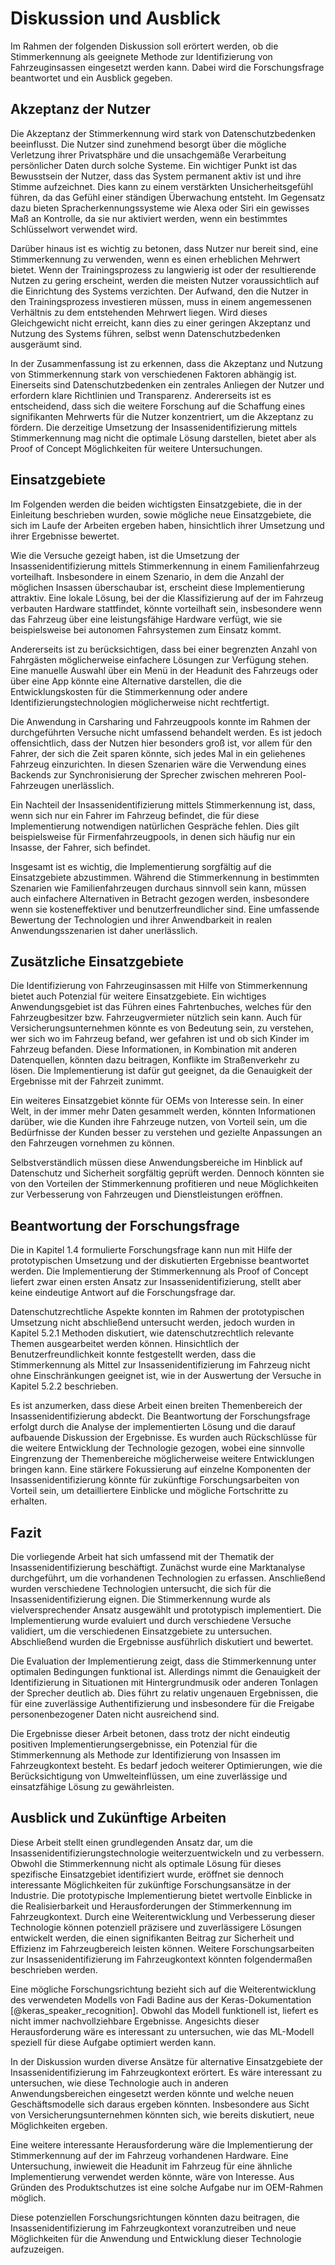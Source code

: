 # Diskussion und Ausblick

Im Rahmen der folgenden Diskussion soll erörtert werden, ob die Stimmerkennung als geeignete Methode zur Identifizierung von Fahrzeuginsassen eingesetzt werden kann. Dabei wird die Forschungsfrage beantwortet und ein Ausblick gegeben.

## Akzeptanz der Nutzer

Die Akzeptanz der Stimmerkennung wird stark von Datenschutzbedenken beeinflusst. Die Nutzer sind zunehmend besorgt über die mögliche Verletzung ihrer Privatsphäre und die unsachgemäße Verarbeitung persönlicher Daten durch solche Systeme. Ein wichtiger Punkt ist das Bewusstsein der Nutzer, dass das System permanent aktiv ist und ihre Stimme aufzeichnet. Dies kann zu einem verstärkten Unsicherheitsgefühl führen, da das Gefühl einer ständigen Überwachung entsteht. Im Gegensatz dazu bieten Spracherkennungssysteme wie Alexa oder Siri ein gewisses Maß an Kontrolle, da sie nur aktiviert werden, wenn ein bestimmtes Schlüsselwort verwendet wird.

Darüber hinaus ist es wichtig zu betonen, dass Nutzer nur bereit sind, eine Stimmerkennung zu verwenden, wenn es einen erheblichen Mehrwert bietet. Wenn der Trainingsprozess zu langwierig ist oder der resultierende Nutzen zu gering erscheint, werden die meisten Nutzer voraussichtlich auf die Einrichtung des Systems verzichten. Der Aufwand, den die Nutzer in den Trainingsprozess investieren müssen, muss in einem angemessenen Verhältnis zu dem entstehenden Mehrwert liegen. Wird dieses Gleichgewicht nicht erreicht, kann dies zu einer geringen Akzeptanz und Nutzung des Systems führen, selbst wenn Datenschutzbedenken ausgeräumt sind.

In der Zusammenfassung ist zu erkennen, dass die Akzeptanz und Nutzung von Stimmerkennung stark von verschiedenen Faktoren abhängig ist. Einerseits sind Datenschutzbedenken ein zentrales Anliegen der Nutzer und erfordern klare Richtlinien und Transparenz. Andererseits ist es entscheidend, dass sich die weitere Forschung auf die Schaffung eines signifikanten Mehrwerts für die Nutzer konzentriert, um die Akzeptanz zu fördern. Die derzeitige Umsetzung der Insassenidentifizierung mittels Stimmerkennung mag nicht die optimale Lösung darstellen, bietet aber als Proof of Concept Möglichkeiten für weitere Untersuchungen.

## Einsatzgebiete

Im Folgenden werden die beiden wichtigsten Einsatzgebiete, die in der Einleitung beschrieben wurden, sowie mögliche neue Einsatzgebiete, die sich im Laufe der Arbeiten ergeben haben, hinsichtlich ihrer Umsetzung und ihrer Ergebnisse bewertet.

Wie die Versuche gezeigt haben, ist die Umsetzung der Insassenidentifizierung mittels Stimmerkennung in einem Familienfahrzeug vorteilhaft. Insbesondere in einem Szenario, in dem die Anzahl der möglichen Insassen überschaubar ist, erscheint diese Implementierung attraktiv. Eine lokale Lösung, bei der die Klassifizierung auf der im Fahrzeug verbauten Hardware stattfindet, könnte vorteilhaft sein, insbesondere wenn das Fahrzeug über eine leistungsfähige Hardware verfügt, wie sie beispielsweise bei autonomen Fahrsystemen zum Einsatz kommt.

Andererseits ist zu berücksichtigen, dass bei einer begrenzten Anzahl von Fahrgästen möglicherweise einfachere Lösungen zur Verfügung stehen. Eine manuelle Auswahl über ein Menü in der Headunit des Fahrzeugs oder über eine App könnte eine Alternative darstellen, die die Entwicklungskosten für die Stimmerkennung oder andere Identifizierungstechnologien möglicherweise nicht rechtfertigt.

Die Anwendung in Carsharing und Fahrzeugpools konnte im Rahmen der durchgeführten Versuche nicht umfassend behandelt werden. Es ist jedoch offensichtlich, dass der Nutzen hier besonders groß ist, vor allem für den Fahrer, der sich die Zeit sparen könnte, sich jedes Mal in ein geliehenes Fahrzeug einzurichten. In diesen Szenarien wäre die Verwendung eines Backends zur Synchronisierung der Sprecher zwischen mehreren Pool-Fahrzeugen unerlässlich.

Ein Nachteil der Insassenidentifizierung mittels Stimmerkennung ist, dass, wenn sich nur ein Fahrer im Fahrzeug befindet, die für diese Implementierung notwendigen natürlichen Gespräche fehlen. Dies gilt beispielsweise für Firmenfahrzeugpools, in denen sich häufig nur ein Insasse, der Fahrer, sich befindet.

Insgesamt ist es wichtig, die Implementierung sorgfältig auf die Einsatzgebiete abzustimmen. Während die Stimmerkennung in bestimmten Szenarien wie Familienfahrzeugen durchaus sinnvoll sein kann, müssen auch einfachere Alternativen in Betracht gezogen werden, insbesondere wenn sie kosteneffektiver und benutzerfreundlicher sind. Eine umfassende Bewertung der Technologien und ihrer Anwendbarkeit in realen Anwendungsszenarien ist daher unerlässlich.

## Zusätzliche Einsatzgebiete

Die Identifizierung von Fahrzeuginsassen mit Hilfe von Stimmerkennung bietet auch Potenzial für weitere Einsatzgebiete. Ein wichtiges Anwendungsgebiet ist das Führen eines Fahrtenbuches, welches für den Fahrzeugbesitzer bzw. Fahrzeugvermieter nützlich sein kann. Auch für Versicherungsunternehmen könnte es von Bedeutung sein, zu verstehen, wer sich wo im Fahrzeug befand, wer gefahren ist und ob sich Kinder im Fahrzeug befanden. Diese Informationen, in Kombination mit anderen Datenquellen, könnten dazu beitragen, Konflikte im Straßenverkehr zu lösen. Die Implementierung ist dafür gut geeignet, da die Genauigkeit der Ergebnisse mit der Fahrzeit zunimmt.

Ein weiteres Einsatzgebiet könnte für OEMs von Interesse sein. In einer Welt, in der immer mehr Daten gesammelt werden, könnten Informationen darüber, wie die Kunden ihre Fahrzeuge nutzen, von Vorteil sein, um die Bedürfnisse der Kunden besser zu verstehen und gezielte Anpassungen an den Fahrzeugen vornehmen zu können.

Selbstverständlich müssen diese Anwendungsbereiche im Hinblick auf Datenschutz und Sicherheit sorgfältig geprüft werden. Dennoch könnten sie von den Vorteilen der Stimmerkennung profitieren und neue Möglichkeiten zur Verbesserung von Fahrzeugen und Dienstleistungen eröffnen.

## Beantwortung der Forschungsfrage

Die in Kapitel 1.4 formulierte Forschungsfrage kann nun mit Hilfe der prototypischen Umsetzung und der diskutierten Ergebnisse beantwortet werden. Die Implementierung der Stimmerkennung als Proof of Concept liefert zwar einen ersten Ansatz zur Insassenidentifizierung, stellt aber keine eindeutige Antwort auf die Forschungsfrage dar.

Datenschutzrechtliche Aspekte konnten im Rahmen der prototypischen Umsetzung nicht abschließend untersucht werden, jedoch wurden in Kapitel 5.2.1 Methoden diskutiert, wie datenschutzrechtlich relevante Themen ausgearbeitet werden können. Hinsichtlich der Benutzerfreundlichkeit konnte festgestellt werden, dass die Stimmerkennung als Mittel zur Insassenidentifizierung im Fahrzeug nicht ohne Einschränkungen geeignet ist, wie in der Auswertung der Versuche in Kapitel 5.2.2 beschrieben.

Es ist anzumerken, dass diese Arbeit einen breiten Themenbereich der Insassenidentifizierung abdeckt. Die Beantwortung der Forschungsfrage erfolgt durch die Analyse der implementierten Lösung und die darauf aufbauende Diskussion der Ergebnisse. Es wurden auch Rückschlüsse für die weitere Entwicklung der Technologie gezogen, wobei eine sinnvolle Eingrenzung der Themenbereiche möglicherweise weitere Entwicklungen bringen kann. Eine stärkere Fokussierung auf einzelne Komponenten der Insassenidentifizierung könnte für zukünftige Forschungsarbeiten von Vorteil sein, um detailliertere Einblicke und mögliche Fortschritte zu erhalten.

## Fazit

Die vorliegende Arbeit hat sich umfassend mit der Thematik der Insassenidentifizierung beschäftigt. Zunächst wurde eine Marktanalyse durchgeführt, um die vorhandenen Technologien zu erfassen. Anschließend wurden verschiedene Technologien untersucht, die sich für die Insassenidentifizierung eignen. Die Stimmerkennung wurde als vielversprechender Ansatz ausgewählt und prototypisch implementiert. Die Implementierung wurde evaluiert und durch verschiedene Versuche validiert, um die verschiedenen Einsatzgebiete zu untersuchen. Abschließend wurden die Ergebnisse ausführlich diskutiert und bewertet.

Die Evaluation der Implementierung zeigt, dass die Stimmerkennung unter optimalen Bedingungen funktional ist. Allerdings nimmt die Genauigkeit der Identifizierung in Situationen mit Hintergrundmusik oder anderen Tonlagen der Sprecher deutlich ab. Dies führt zu relativ ungenauen Ergebnissen, die für eine zuverlässige Authentifizierung und insbesondere für die Freigabe personenbezogener Daten nicht ausreichend sind.

Die Ergebnisse dieser Arbeit betonen, dass trotz der nicht eindeutig positiven Implementierungsergebnisse, ein Potenzial für die Stimmerkennung als Methode zur Identifizierung von Insassen im Fahrzeugkontext besteht. Es bedarf jedoch weiterer Optimierungen, wie die Berücksichtigung von Umwelteinflüssen, um eine zuverlässige und einsatzfähige Lösung zu gewährleisten.

## Ausblick und Zukünftige Arbeiten

Diese Arbeit stellt einen grundlegenden Ansatz dar, um die Insassenidentifizierungstechnologie weiterzuentwickeln und zu verbessern. Obwohl die Stimmerkennung nicht als optimale Lösung für dieses spezifische Einsatzgebiet identifiziert wurde, eröffnet sie dennoch interessante Möglichkeiten für zukünftige Forschungsansätze in der Industrie. Die prototypische Implementierung bietet wertvolle Einblicke in die Realisierbarkeit und Herausforderungen der Stimmerkennung im Fahrzeugkontext. Durch eine Weiterentwicklung und Verbesserung dieser Technologie können potenziell präzisere und zuverlässigere Lösungen entwickelt werden, die einen signifikanten Beitrag zur Sicherheit und Effizienz im Fahrzeugbereich leisten können. Weitere Forschungsarbeiten zur Insassenidentifizierung im Fahrzeugkontext könnten folgendermaßen beschrieben werden.

Eine mögliche Forschungsrichtung bezieht sich auf die Weiterentwicklung des verwendeten Modells von Fadi Badine aus der Keras-Dokumentation [@keras_speaker_recognition]. Obwohl das Modell funktionell ist, liefert es nicht immer nachvollziehbare Ergebnisse. Angesichts dieser Herausforderung wäre es interessant zu untersuchen, wie das ML-Modell speziell für diese Aufgabe optimiert werden kann.

In der Diskussion wurden diverse Ansätze für alternative Einsatzgebiete der Insassenidentifizierung im Fahrzeugkontext erörtert. Es wäre interessant zu untersuchen, wie diese Technologie auch in anderen Anwendungsbereichen eingesetzt werden könnte und welche neuen Geschäftsmodelle sich daraus ergeben könnten. Insbesondere aus Sicht von Versicherungsunternehmen könnten sich, wie bereits diskutiert, neue Möglichkeiten ergeben.

Eine weitere interessante Herausforderung wäre die Implementierung der Stimmerkennung auf der im Fahrzeug vorhandenen Hardware. Eine Untersuchung, inwieweit die Headunit im Fahrzeug für eine ähnliche Implementierung verwendet werden könnte, wäre von Interesse. Aus Gründen des Produktschutzes ist eine solche Aufgabe nur im OEM-Rahmen möglich.

Diese potenziellen Forschungsrichtungen könnten dazu beitragen, die Insassenidentifizierung im Fahrzeugkontext voranzutreiben und neue Möglichkeiten für die Anwendung und Entwicklung dieser Technologie aufzuzeigen.
